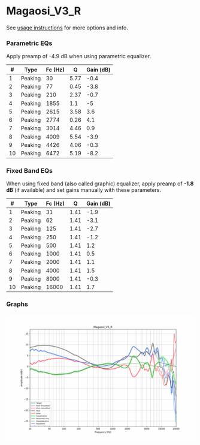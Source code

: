 # Magaosi_V3_R
See [usage instructions](https://github.com/jaakkopasanen/AutoEq#usage) for more options and info.

### Parametric EQs
Apply preamp of -4.9 dB when using parametric equalizer.

|   # | Type    |   Fc (Hz) |    Q |   Gain (dB) |
|-----|---------|-----------|------|-------------|
|   1 | Peaking |        30 | 5.77 |        -0.4 |
|   2 | Peaking |        77 | 0.45 |        -3.8 |
|   3 | Peaking |       210 | 2.37 |        -0.7 |
|   4 | Peaking |      1855 | 1.1  |        -5   |
|   5 | Peaking |      2615 | 3.58 |         3.6 |
|   6 | Peaking |      2774 | 0.26 |         4.1 |
|   7 | Peaking |      3014 | 4.46 |         0.9 |
|   8 | Peaking |      4009 | 5.54 |        -3.9 |
|   9 | Peaking |      4426 | 4.06 |        -0.3 |
|  10 | Peaking |      6472 | 5.19 |        -8.2 |

### Fixed Band EQs
When using fixed band (also called graphic) equalizer, apply preamp of **-1.8 dB** (if available) and set gains manually with these parameters.

|   # | Type    |   Fc (Hz) |    Q |   Gain (dB) |
|-----|---------|-----------|------|-------------|
|   1 | Peaking |        31 | 1.41 |        -1.9 |
|   2 | Peaking |        62 | 1.41 |        -3.1 |
|   3 | Peaking |       125 | 1.41 |        -2.7 |
|   4 | Peaking |       250 | 1.41 |        -1.2 |
|   5 | Peaking |       500 | 1.41 |         1.2 |
|   6 | Peaking |      1000 | 1.41 |         0.5 |
|   7 | Peaking |      2000 | 1.41 |         1.1 |
|   8 | Peaking |      4000 | 1.41 |         1.5 |
|   9 | Peaking |      8000 | 1.41 |        -0.3 |
|  10 | Peaking |     16000 | 1.41 |         1.7 |

### Graphs
![](./Magaosi_V3_R.png)
